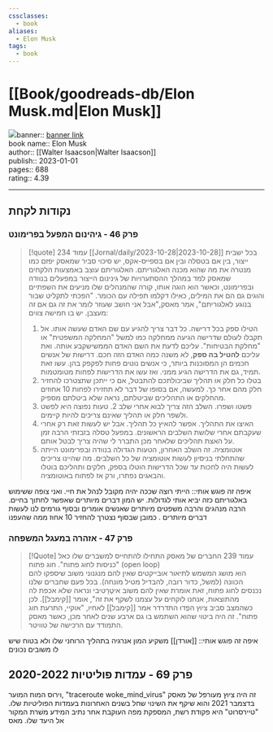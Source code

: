 ```yaml
---
cssclasses:
  - book
aliases:
  - Elon Musk
tags:
  - book
---
```

# [[Book/goodreads-db/Elon Musk.md|Elon Musk]]  
![](https://i.gr-assets.com/images/S/compressed.photo.goodreads.com/books/1692288251l/122765395._SY475_.jpg)banner:: [banner link](https://i.gr-assets.com/images/S/compressed.photo.goodreads.com/books/1692288251l/122765395._SY475_.jpg)   
book name:: Elon Musk  
author:: [[Walter Isaacson|Walter Isaacson]]  
publish:: 2023-01-01  
pages:: 688  
rating:: 4.39  

-----
## נקודות לקחת

### פרק 46 - גיהינום המפעל בפרימונט 
> [!quote] עמוד 234 [[Jornal/daily/2023-10-28|2023-10-28]]
> בכל ישבית ייצור, בין אם בטסלה ובין אם בספייס-אקס, יש סיכוי סביר שמאסק יפזם כמו מנטרה את מה שהוא מכנה האלגוריתם. האלגוריתם עוצב באמצעות הלקחים שמאסק למד במהלך ההסתערויות של גינינום הייצור במפעלים בנוודה ובפרימונט, וכאשר הוא הוגה אותו, קורה שהמנהלים שלו מניעים את השפתיים והוגים גם הם את המילים, כאילו דקלמו תפילה עם הכומר. "הפכתי לתקליט שבור בנוגע לאלגוריתם", אמר מאסק,"אבל אני חושב שעוזר לומר את זה גם אם זה מעצבן. 
> יש בו חמישה צווים:
> 1. הטילו ספק בכל דרישה. כל דבר צריך להגיע עם שם האדם שעשה אותו. אל תקבלו לעולם שדרישה הגיעה ממחלקה כמו למשל "המחלקה המשפטית" או "מחלקת הבטיחות". עליכם לדעת את השם האדם הממשישקבע אותה. ואת עליכם **להטיל בה ספק**, לא משנה כמה האדם הזה חכם. דרישות של אנשים חכמים הן המסוכנות ביותר, כי אנשים נוטים פחות לפקפק בהן. עשו זאת תמיד, גם את הדרישה הגיע ממני. ואז עשו את הדרישות לפחות מטומטמות. 
> 2. בטלו כל חלק או תהליך שביכולתכם להתבטל, אם כי ייתכן שתצטרכו להחזיר חלק מהם אחר כך. למעשה, אם בסופו של דבר לא תחזירו לפחות 10 אחוזים מהחלקים או התהליכים שביטלתם, נראה שלא ביטלתם מספיק.
> 3. פשטו ושפרו. השלב הזה צריך לבוא אחרי שלב 2. טעות נפוצה היא לפשט ולשפר חלק או תהליך שאינם צריכים להיות קיימים. 
> 4. האיצו את התהליך. אפשר להאיץ כל תהליך. אבל יש לעשות זאת רק אחרי שעקבתם אחרי שלושת השלבים הראשונים. במפעל טסלה בזבזתי הרבה זמן על האצת תהליכים שלאחר מכן התברר לי שהיה צריך לבטל אותם. 
> 5. אוטומציה. זה השלב האחרון, הטעות הגדולה בנוודה ובפרימונט הייתה שהתחלתי בניסיון לעשות אוטומציה של כל השלבים. מה שהיינו צריכים לעשות היה לחכות עד שכל הדרישות הוטלו בספק, חלקים ותהליכם בוטלו והבאגים נפתרו, ורק אז לפתוח באוטומציה. 

איפה זה פוגש אותי:: הייתי רוצה שככה יהיה מקובל לנהל את חיי. ואני צופה ששימוש באלגוריתם כזה יביא אותי לגדולות. יש המון דברים מיותרים שאפשר לחתוך בחיים. הרבה מנהגים והרבה משפטים מיותרים שאנשים אומרים ובסוף גורמים לנו לעשות דברים מיותרים . כמובן שבסוף נצטרך להחזיר 10 אחוז ממה שהעפנו

### פרק 47 - אזהרה במעגל המשפחה
> [!Quote]  עמוד 239 
> החברים של מאסק התחילו להתחייס למשברים שלו כאל "כניסות לחוג פתוח". חוג פתוח (open loop)  
> הוא מושג המשמש לתיאור אובייקטים שאין להם מנגנוני משוב שיספקו להם הכוונה (למשל, כדור רובה, להבדיל מטיל מונחה). בכל פעם שחברים שלנו נכנסים לחוג פתוח, זאת אומרת שאין להם משוב איטֶרָטיבי ונראה שלא אכפת לה מהתוצאות, אנחנו לוקחים על עצמנו לשקף את זה", אומר [[קימבל]]. לכן כשהמצב סביב ציוץ הפֶדוּ התדרדר אמר [[קימבל]] לאחיו, "אוקיי, התרעת חוג פתוח". זה היה ביטוי שהוא השתמש בו גם ארבע שנים לאחר מכן, כאשר מאסק התמודד עם הרכישה של טוויטר.

איפה זה פוגש אותי:: [[אורדן]] משקיע המון אנרגיה בתהליך הרוחני שלו ולא בטוח שיש לו משובים נכונים 


## פרק 69 - עמדות פוליטיות 2020-2022

וירוס המוח המוער,
"traceroute woke_mind_virus"
זה היה ציוץ מעורפל של מאסק בדצמבר 2021 והוא שיקף את השינוי שחל בשנים האחרונות בעמדות הפוליטיות שלו. "טיירסרוט" היא פקודת רשת, המספקת מפה העוקבת אחר נתיב המידע משׁרת המקור אל היעד שלו.  מאס

 
